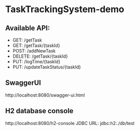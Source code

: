 # TaskTrackingSystem-demo

## Available API:
* GET: /getTask
* GET: /getTask/{taskId}
* POST: /addNewTask
* DELETE: /getTask/{taskId}
* PUT: /logTime/{taskId}
* PUT: /updateTaskStatus/{taskId}

## SwaggerUI
http://localhost:8080/swagger-ui.html
 
## H2 database console
http://localhost:8080/h2-console
JDBC URL: jdbc:h2:./db/test
